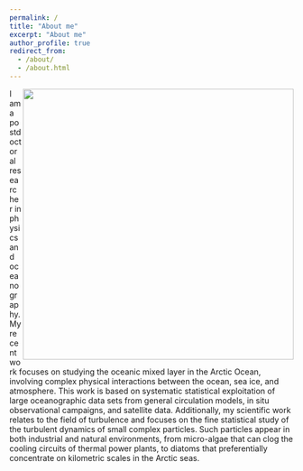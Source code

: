 ```yaml
---
permalink: /
title: "About me"
excerpt: "About me"
author_profile: true
redirect_from: 
  - /about/
  - /about.html
---
```


<div>
   <p> 
       <img src="/images/20230412_SeaIceCover.jpg" width="480" align='right' />
       I am a postdoctoral researcher in physics and oceanography. 
     My recent work focuses on studying the oceanic mixed layer in the Arctic Ocean, involving complex physical interactions between the ocean, sea ice, and atmosphere. This work is based on systematic statistical exploitation of large oceanographic data sets from general circulation models, in situ observational campaigns, and satellite data. Additionally, my scientific work relates to the field of turbulence and focuses on the fine statistical study of the turbulent dynamics of small complex particles. Such particles appear in both industrial and natural environments, from micro-algae that can clog the cooling circuits of thermal power plants, to diatoms that preferentially concentrate on kilometric scales in the Arctic seas. 
   </p>
</div>
